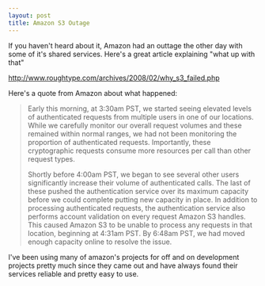 ```yaml
---
layout: post
title: Amazon S3 Outage
---
```


If you haven't heard about it, Amazon had an outtage the other day with some of it's shared services. Here's a great article explaining "what up with that"

http://www.roughtype.com/archives/2008/02/why_s3_failed.php 

Here's a quote from Amazon about what happened:

> Early this morning, at 3:30am PST, we started seeing elevated levels of authenticated requests from multiple users in one of our locations. While we carefully monitor our overall request volumes and these remained within normal ranges, we had not been monitoring the proportion of authenticated requests. Importantly, these cryptographic requests consume more resources per call than other request types.
> 
> Shortly before 4:00am PST, we began to see several other users significantly increase their volume of authenticated calls. The last of these pushed the authentication service over its maximum capacity before we could complete putting new capacity in place. In addition to processing authenticated requests, the authentication service also performs account validation on every request Amazon S3 handles. This caused Amazon S3 to be unable to process any requests in that location, beginning at 4:31am PST. By 6:48am PST, we had moved enough capacity online to resolve the issue.

I've been using many of amazon's projects for off and on development projects pretty much since they came out and have always found their services reliable and pretty easy to use. 

